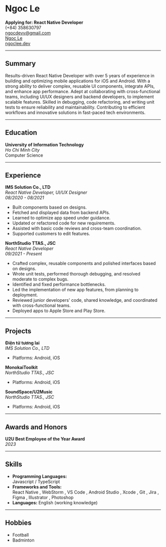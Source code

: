 # Ngoc Le

**Applying for: React Native Developer**  
<span class="iconify" data-icon="tabler:phone"></span> (+84) 358630797  
<span class="iconify" data-icon="tabler:mail"></span> [ngocdevv@gmail.com](mailto:ngocdevv@gmail.com)  
<span class="iconify" data-icon="tabler:brand-github"></span> [Ngoc Le](https://github.com/s3079)  
<span class="iconify" data-icon="charm:person"></span> [ngoclee.dev](https://www.ngoclee.dev/)

---

## Summary

Results-driven React Native Developer with over 5 years of experience in building and optimizing mobile applications for iOS and Android. With a strong ability to deliver complex, reusable UI components, integrate APIs, and enhance app performance. Adept at collaborating with cross-functional teams, including UI/UX designers and backend developers, to implement scalable features. Skilled in debugging, code refactoring, and writing unit tests to ensure reliability and maintainability. Contributing to efficient workflows and innovative solutions in fast-paced tech environments.

---

## Education

**University of Information Technology**  
*Ho Chi Minh City*  
Computer Science  

---

## Experience

**IMS Solution Co., LTD**  
*React Native Developer, UI/UX Designer*  
*08/2020 - 08/2021*  
- Built components based on designs.
- Fetched and displayed data from backend APIs.
- Learned to optimize app speed under guidance.
- Updated or refactored code for new requirements.
- Assisted with basic code reviews and cross-team coordination.
- Supported customers to edit features.

**NorthStudio TTAS., JSC**  
*React Native Developer*  
*09/2021 - Present*  
- Crafted complex, reusable components and polished interfaces based on designs.
- Wrote unit tests, performed thorough debugging, and resolved moderate to complex bugs.
- Identified and fixed performance bottlenecks.
- Led the implementation of new app features, from planning to deployment.
- Reviewed junior developers' code, shared knowledge, and coordinated with cross-functional teams.
- Deployed apps to Apple Store and Play Store.

---

## Projects

**Điện tử tương lai**  
*IMS Solution Co., LTD*  
- Platforms: Android, iOS  

**MonokaiToolkit**  
*NorthStudio TTAS., JSC*  
- Platforms: Android, iOS  

**SoundSpace/U2Music**  
*NorthStudio TTAS., JSC*  
- Platforms: Android, iOS  

---

## Awards and Honors

**U2U Best Employee of the Year Award**  
*2023*

---

## Skills

- **Programming Languages:**  
  Javascript <span class="iconify" data-icon="vscode-icons:file-type-js-official"></span> / TypeScript <span class="iconify" data-icon="vscode-icons:file-type-typescript-official"></span>  
- **Frameworks and Tools:**  
  React Native <span class="iconify" data-icon="logos:react"></span>, WebStorm <span class="iconify" data-icon="vscode-icons:file-type-webstorm"></span>, VS Code <span class="iconify" data-icon="vscode-icons:file-type-vscode"></span>, Android Studio <span class="iconify" data-icon="logos:android-studio"></span>, Xcode <span class="iconify" data-icon="logos:xcode"></span>, Git <span class="iconify" data-icon="mdi:git"></span>, Jira <span class="iconify" data-icon="logos:jira"></span>, Figma <span class="iconify" data-icon="logos:figma"></span>, Illustrator <span class="iconify" data-icon="logos:adobe-illustrator"></span>, Photoshop <span class="iconify" data-icon="logos:adobe-photoshop"></span>  
- **Languages:** English (working knowledge)

---

## Hobbies

- Football  
- Badminton

